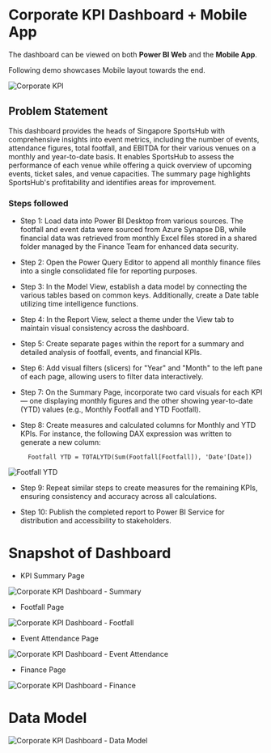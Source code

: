 # Corporate KPI Dashboard + Mobile App

The dashboard can be viewed on both **Power BI Web** and the **Mobile App**. 

Following demo showcases Mobile layout towards the end.

![Corporate KPI](https://github.com/user-attachments/assets/ab893d56-17e1-43c3-bc2b-c153466f2012)


## Problem Statement

This dashboard provides the heads of Singapore SportsHub with comprehensive insights into event metrics, including the number of events, attendance figures, total footfall, and EBITDA for their various venues on a monthly and year-to-date basis. It enables SportsHub to assess the performance of each venue while offering a quick overview of upcoming events, ticket sales, and venue capacities. The summary page highlights SportsHub's profitability and identifies areas for improvement.


### Steps followed 

- Step 1: Load data into Power BI Desktop from various sources. The footfall and event data were sourced from Azure Synapse DB, while financial data was retrieved from monthly Excel files stored in a shared folder managed by the Finance Team for enhanced data security.

- Step 2: Open the Power Query Editor to append all monthly finance files into a single consolidated file for reporting purposes.

- Step 3: In the Model View, establish a data model by connecting the various tables based on common keys. Additionally, create a Date table utilizing time intelligence functions.

- Step 4: In the Report View, select a theme under the View tab to maintain visual consistency across the dashboard.

- Step 5: Create separate pages within the report for a summary and detailed analysis of footfall, events, and financial KPIs.

- Step 6: Add visual filters (slicers) for "Year" and "Month" to the left pane of each page, allowing users to filter data interactively.

- Step 7: On the Summary Page, incorporate two card visuals for each KPI — one displaying monthly figures and the other showing year-to-date (YTD) values (e.g., Monthly Footfall and YTD Footfall).

- Step 8: Create measures and calculated columns for Monthly and YTD KPIs. For instance, the following DAX expression was written to generate a new column:
       
        Footfall YTD = TOTALYTD(Sum(Footfall[Footfall]), 'Date'[Date])


![Footfall YTD](https://github.com/user-attachments/assets/4de6124e-3a2e-4f67-9b96-e8415db1826d)


 - Step 9: Repeat similar steps to create measures for the remaining KPIs, ensuring consistency and accuracy across all calculations.

 - Step 10: Publish the completed report to Power BI Service for distribution and accessibility to stakeholders.
 

# Snapshot of Dashboard

 - KPI Summary Page
   
![Corporate KPI Dashboard - Summary](https://github.com/user-attachments/assets/4a8cc57a-eceb-40c4-a99b-9e4849cb8a59)

 - Footfall Page
   
 ![Corporate KPI Dashboard - Footfall](https://github.com/user-attachments/assets/bfde390f-e2f9-4e51-b222-971de1f14cfa)

 - Event Attendance Page
   
 ![Corporate KPI Dashboard - Event Attendance](https://github.com/user-attachments/assets/072beac3-8107-4669-8752-cd10395fd3cb)

 - Finance Page
   
 ![Corporate KPI Dashboard - Finance](https://github.com/user-attachments/assets/6261c422-be9e-4659-88e7-5763b8911418)

 

# Data Model

![Corporate KPI Dashboard - Data Model](https://github.com/user-attachments/assets/9e140596-11cd-40da-b81b-d6217e000c49)
